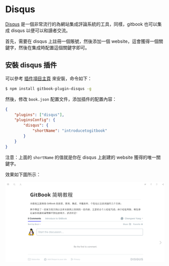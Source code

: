 # Disqus

[Disqus](https://disqus.com) 是一個非常流行的為網站集成評論系統的工具，同樣，gitbook 也可以集成 disqus 以便可以和讀者交流。

首先，需要在 disqus 上註冊一個賬號，然後添加一個 website，這會獲得一個關鍵字，然後在集成時配置這個關鍵字即可。

## 安裝 disqus 插件

可以參考 [插件項目主頁](https://github.com/GitbookIO/plugin-disqus) 來安裝，命令如下：

```bash
$ npm install gitbook-plugin-disqus -g
```

然後，修改 `book.json` 配置文件，添加插件的配置內容：

```json
{
    "plugins": ["disqus"],
    "pluginsConfig": {
        "disqus": {
            "shortName": "introducetogitbook"
        }
    }  
}
```

注意：上面的 `shortName` 的值就是你在 disqus 上創建的 website 獲得的唯一關鍵字。

效果如下圖所示：

![disqus](../../assets/plugins/disqus.png)
